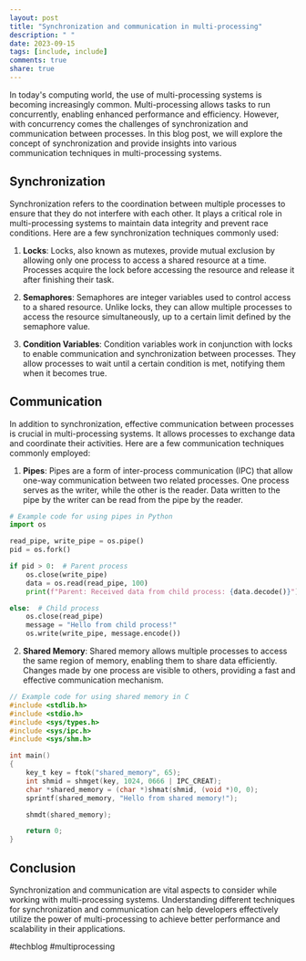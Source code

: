 ```yaml
---
layout: post
title: "Synchronization and communication in multi-processing"
description: " "
date: 2023-09-15
tags: [include, include]
comments: true
share: true
---
```


In today's computing world, the use of multi-processing systems is becoming increasingly common. Multi-processing allows tasks to run concurrently, enabling enhanced performance and efficiency. However, with concurrency comes the challenges of synchronization and communication between processes. In this blog post, we will explore the concept of synchronization and provide insights into various communication techniques in multi-processing systems.

## Synchronization

Synchronization refers to the coordination between multiple processes to ensure that they do not interfere with each other. It plays a critical role in multi-processing systems to maintain data integrity and prevent race conditions. Here are a few synchronization techniques commonly used:

1. **Locks**: Locks, also known as mutexes, provide mutual exclusion by allowing only one process to access a shared resource at a time. Processes acquire the lock before accessing the resource and release it after finishing their task.

2. **Semaphores**: Semaphores are integer variables used to control access to a shared resource. Unlike locks, they can allow multiple processes to access the resource simultaneously, up to a certain limit defined by the semaphore value.

3. **Condition Variables**: Condition variables work in conjunction with locks to enable communication and synchronization between processes. They allow processes to wait until a certain condition is met, notifying them when it becomes true.

## Communication

In addition to synchronization, effective communication between processes is crucial in multi-processing systems. It allows processes to exchange data and coordinate their activities. Here are a few communication techniques commonly employed:

1. **Pipes**: Pipes are a form of inter-process communication (IPC) that allow one-way communication between two related processes. One process serves as the writer, while the other is the reader. Data written to the pipe by the writer can be read from the pipe by the reader.

```python
# Example code for using pipes in Python
import os

read_pipe, write_pipe = os.pipe()
pid = os.fork()

if pid > 0:  # Parent process
    os.close(write_pipe)
    data = os.read(read_pipe, 100)
    print(f"Parent: Received data from child process: {data.decode()}")

else:  # Child process
    os.close(read_pipe)
    message = "Hello from child process!"
    os.write(write_pipe, message.encode())

```

2. **Shared Memory**: Shared memory allows multiple processes to access the same region of memory, enabling them to share data efficiently. Changes made by one process are visible to others, providing a fast and effective communication mechanism.

```C
// Example code for using shared memory in C
#include <stdlib.h>
#include <stdio.h>
#include <sys/types.h>
#include <sys/ipc.h>
#include <sys/shm.h>

int main()
{
    key_t key = ftok("shared_memory", 65);
    int shmid = shmget(key, 1024, 0666 | IPC_CREAT);
    char *shared_memory = (char *)shmat(shmid, (void *)0, 0);
    sprintf(shared_memory, "Hello from shared memory!");

    shmdt(shared_memory);

    return 0;
}
```

## Conclusion

Synchronization and communication are vital aspects to consider while working with multi-processing systems. Understanding different techniques for synchronization and communication can help developers effectively utilize the power of multi-processing to achieve better performance and scalability in their applications.

#techblog #multiprocessing